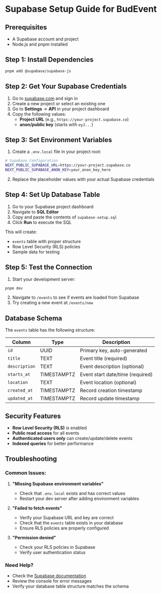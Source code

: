 # Supabase Setup Guide for BudEvent

## Prerequisites
- A Supabase account and project
- Node.js and pnpm installed

## Step 1: Install Dependencies
```bash
pnpm add @supabase/supabase-js
```

## Step 2: Get Your Supabase Credentials

1. Go to [supabase.com](https://supabase.com) and sign in
2. Create a new project or select an existing one
3. Go to **Settings** → **API** in your project dashboard
4. Copy the following values:
   - **Project URL** (e.g., `https://your-project.supabase.co`)
   - **anon/public key** (starts with `eyJ...`)

## Step 3: Set Environment Variables

1. Create a `.env.local` file in your project root:
```bash
# Supabase Configuration
NEXT_PUBLIC_SUPABASE_URL=https://your-project.supabase.co
NEXT_PUBLIC_SUPABASE_ANON_KEY=your_anon_key_here
```

2. Replace the placeholder values with your actual Supabase credentials

## Step 4: Set Up Database Table

1. Go to your Supabase project dashboard
2. Navigate to **SQL Editor**
3. Copy and paste the contents of `supabase-setup.sql`
4. Click **Run** to execute the SQL

This will create:
- `events` table with proper structure
- Row Level Security (RLS) policies
- Sample data for testing

## Step 5: Test the Connection

1. Start your development server:
```bash
pnpm dev
```

2. Navigate to `/events` to see if events are loaded from Supabase
3. Try creating a new event at `/events/new`

## Database Schema

The `events` table has the following structure:

| Column | Type | Description |
|--------|------|-------------|
| `id` | UUID | Primary key, auto-generated |
| `title` | TEXT | Event title (required) |
| `description` | TEXT | Event description (optional) |
| `starts_at` | TIMESTAMPTZ | Event start date/time (required) |
| `location` | TEXT | Event location (optional) |
| `created_at` | TIMESTAMPTZ | Record creation timestamp |
| `updated_at` | TIMESTAMPTZ | Record update timestamp |

## Security Features

- **Row Level Security (RLS)** is enabled
- **Public read access** for all events
- **Authenticated users only** can create/update/delete events
- **Indexed queries** for better performance

## Troubleshooting

### Common Issues:

1. **"Missing Supabase environment variables"**
   - Check that `.env.local` exists and has correct values
   - Restart your dev server after adding environment variables

2. **"Failed to fetch events"**
   - Verify your Supabase URL and key are correct
   - Check that the `events` table exists in your database
   - Ensure RLS policies are properly configured

3. **"Permission denied"**
   - Check your RLS policies in Supabase
   - Verify user authentication status

### Need Help?

- Check the [Supabase documentation](https://supabase.com/docs)
- Review the console for error messages
- Verify your database table structure matches the schema

